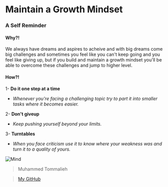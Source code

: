 # Maintain a Growth Mindset
### A Self Reminder

#### Why?!

We always have dreams and aspires to acheive and with big dreams come big challenges and sometimes you feel like you can't keep going and you feel like giving up, but if you build and maintain a growth mindset you'll be able to overcome these challenges and jump to higher level.

#### How?!


1- **Do it one step at a time**
  - *Whenever you're facing a challenging topic try to part it into smaller tasks where it becomes easier.*
  
2- **Don't giveup**
  - *Keep pushing yourself beyond your limits.*
  
3- **Turntables**
  - *When you face criticism use it to know where your weakness was and turn it to a quality of yours.*


![Mind](https://3kllhk1ibq34qk6sp3bhtox1-wpengine.netdna-ssl.com/wp-content/uploads/2015/11/growth-mindset.png)





>Muhammed Tommalieh


>[My GitHub](https://github.com/Tommalieh)
